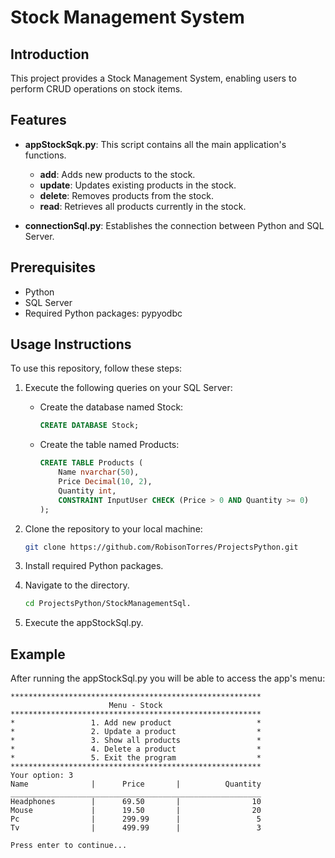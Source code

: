 # Stock Management System

## Introduction

This project provides a Stock Management System, enabling users to perform CRUD operations on stock items.

## Features

- **appStockSqk.py**: This script contains all the main application's functions.

    - **add**: Adds new products to the stock.
    - **update**: Updates existing products in the stock.
    - **delete**: Removes products from the stock.
    - **read**: Retrieves all products currently in the stock.

- **connectionSql.py**: Establishes the connection between Python and SQL Server.

## Prerequisites

- Python
- SQL Server
- Required Python packages: pypyodbc

## Usage Instructions

To use this repository, follow these steps:

1. Execute the following queries on your SQL Server:
   - Create the database named Stock:
     ```sql
     CREATE DATABASE Stock;
     ```
   - Create the table named Products:
     ```sql
     CREATE TABLE Products (
         Name nvarchar(50),
         Price Decimal(10, 2),
         Quantity int,
         CONSTRAINT InputUser CHECK (Price > 0 AND Quantity >= 0)
     );
     ```

2. Clone the repository to your local machine:

   ```bash
   git clone https://github.com/RobisonTorres/ProjectsPython.git

3. Install required Python packages.

4. Navigate to the directory.

    ```bash
    cd ProjectsPython/StockManagementSql.

5. Execute the appStockSql.py.

## Example

After running the appStockSql.py you will be able to access the app's menu:

```
********************************************************
                      Menu - Stock
********************************************************
*                 1. Add new product                   * 
*                 2. Update a product                  * 
*                 3. Show all products                 * 
*                 4. Delete a product                  * 
*                 5. Exit the program                  * 
********************************************************
Your option: 3
Name              |      Price       |          Quantity
________________________________________________________
Headphones        |      69.50       |                10
Mouse             |      19.50       |                20
Pc                |      299.99      |                 5
Tv                |      499.99      |                 3

Press enter to continue...
```